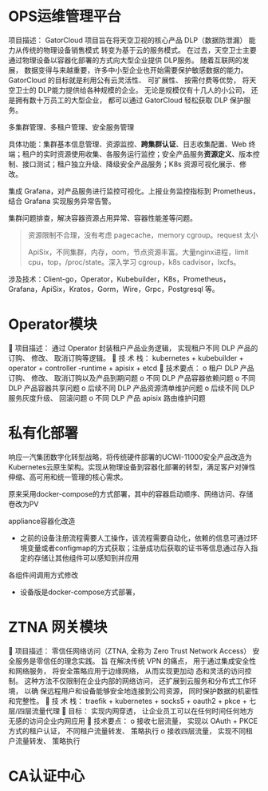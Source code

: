 # OPS运维管理平台

项目描述： GatorCloud 项目旨在将天空卫视的核心产品 DLP（数据防泄漏） 能力从传统的物理设备销售模式
转变为基于云的服务模式。 在过去，天空卫士主要通过物理设备以容器化部署的方式向大型企业提供 DLP服务。 随着互联网的发展， 数据变得与来越重要，许多中小型企业也开始需要保护敏感数据的能力。GatorCloud 的目标就是利用公有云灵活性、 可扩展性、 按需付费等优势， 将天空卫士的 DLP能力提供给各种规模的企业。 无论是规模仅有十几人的小公司， 还是拥有数十万员工的大型企业， 都可以通过 GatorCloud 轻松获取 DLP 保护服务。  



多集群管理、多租户管理、安全服务管理

具体功能：集群基本信息管理、资源监控、**跨集群认证**、日志收集配置、Web 终端；租户的实时资源使用收集、各服务运行监控；安全产品服务**资源定义**、版本控制、接口测试；租户独立升级、降级安全产品服务；K8s 资源可视化展示、修改。

集成 Grafana，对产品服务进行监控可视化。上报业务监控指标到 Prometheus，结合 Grafana 实现服务异常告警。

集群问题排查，解决容器资源占用异常、容器性能差等问题。

> 资源限制不合理，没有考虑 pagecache，memory cgroup。request 太小
>
> ApiSix，不同集群，内存，oom，节点资源丰富。大量nginx进程，limit cpu，top，/proc/state。深入学习 cgroup，k8s cadvisor，lxcfs。

涉及技术：Client-go，Operator，Kubebuilder，K8s，Prometheus，Grafana，ApiSix，Kratos，Gorm，Wire，Grpc，Postgresql 等。

# Operator模块

 项目描述： 通过 Operator 封装租户产品业务逻辑， 实现租户不同 DLP 产品的订购、 修改、 取消订购等逻辑。
 技 术 栈： kubernetes + kubebuilder + operator + controller -runtime + apisix + etcd
 技术要点：
o 租户 DLP 产品订购、 修改、 取消订购以及产品到期问题
o 不同 DLP 产品容器依赖问题
o 不同 DLP 产品容器共享问题
o 后续不同 DLP 产品资源清单维护问题
o 后续不同 DLP 服务灰度升级、 回滚问题
o 不同 DLP 产品 apisix 路由维护问题  

# 私有化部署

响应一汽集团数字化转型战略，将传统硬件部署的UCWI-11000安全产品改造为Kubernetes云原生架构。实现从物理设备到容器化部署的转型，满足客户对弹性伸缩、高可用和统一管理的核心需求。



原来采用docker-compose的方式部署，其中的容器启动顺序、网络访问、存储卷改为PV



appliance容器化改造

- 之前的设备注册流程需要人工操作，该流程需要自动化，依赖的信息可通过环境变量或者configmap的方式获取；注册成功后获取的证书等信息通过存入指定的存储让其他组件可以感知到并应用

各组件间调用方式修改

- 设备版是docker-compose方式部署，



# ZTNA 网关模块

 项目描述： 零信任网络访问（ZTNA, 全称为 Zero Trust Network Access） 安全服务是零信任的理念实践。 旨
在解决传统 VPN 的痛点， 用于通过集成安全性和网络服务， 将安全策略应用于边缘网络， 从而实现更加动
态和灵活的访问控制。 这种方法不仅限制在企业内部的网络访问， 还扩展到云服务和分布式工作环境， 以确
保远程用户和设备能够安全地连接到公司资源， 同时保护数据的机密性和完整性。
 技 术 栈： traefik + kubernetes + socks5 + oauth2 + pkce + 七层/四层流量代理
 目标： 实现内网穿透， 让企业员工可以在任何时间任何地方无感的访问企业内网应用
 技术要点：
o 接收七层流量， 实现以 OAuth + PKCE 方式的租户认证， 不同租户流量转发、 策略执行
o 接收四层流量， 实现不同租户流量转发、 策略执行  





# CA认证中心



